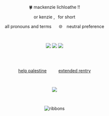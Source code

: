    <p align="center">
   🍀​ mackenzie lichloathe !! 
 </p>
  <p align="center">
or kenzie  ,⠀for short 
   </p>

<p align="center">
all pronouns and terms ⠀⠀​🌐​⠀ neutral preference
 </p>
 
 ⠀⠀⠀<p align="center">
![](https://files.catbox.moe/kc0cs5.webp) ![](https://files.catbox.moe/45aw7k.webp) ![](https://files.catbox.moe/qvq0ei.webp)
</p> 

 ⠀⠀⠀<p align="center">  
[help palestine](https://arab.org/click-to-help/palestine/) ⠀⠀⠀ [extended rentry](https://rentry.co/ribbonlillia)
</p>

⠀⠀⠀<p align="center">
![](https://i.pinimg.com/736x/45/04/2b/45042b3a0b2b5072a4d108b2a1ff786f.jpg)
<p/> 
 
 ⠀⠀⠀ ⠀⠀ ⠀  ⠀⠀⠀ ⠀⠀ ⠀ ⠀⠀⠀      <p align="center">
  ![ribbons](https://komarev.com/ghpvc/?username=cupidtear&color=30b9d1&style=solid&label=residents+in+heaven)
</p>
